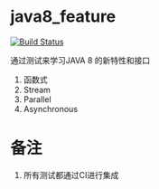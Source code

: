 # java8_feature

[![Build Status](https://travis-ci.com/lihongjie0209/java8_feature.svg?branch=master)](https://travis-ci.com/lihongjie0209/java8_feature)

通过测试来学习JAVA 8 的新特性和接口

1. 函数式
2. Stream
3. Parallel
4. Asynchronous


# 备注
1. 所有测试都通过CI进行集成
